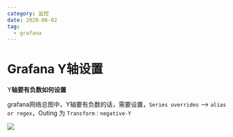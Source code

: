 ```yaml
---
category: 监控
date: 2020-06-02
tag:
  - grafana
---
```


# Grafana Y轴设置

Y**轴要有负数如何设置**

grafana网络总图中，Y轴要有负数的话，需要设置，`Series overrides` --> `alias or regex`，Outing 为 `Transform：negative-Y`

![](https://clay-blog.oss-cn-shanghai.aliyuncs.com/img/image-20200323205311303.png)